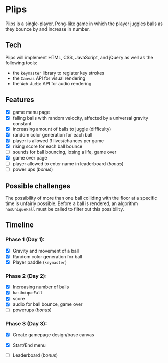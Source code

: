# Plips

Plips is a single-player, Pong-like game in which the player juggles balls as they bounce by and increase in number.

## Tech
Plips will implement HTML, CSS, JavaScript, and jQuery as well as the following tools:

  * the `keymaster` library to register key strokes
  * the `Canvas` API for visual rendering
  * the `Web Audio` API for audio rendering

## Features
- [X] game menu page
- [X] falling balls with random velocity, affected by a universal gravity constant
- [X] increasing amount of balls to juggle (difficulty)
- [X] random color generation for each ball
- [X] player is allowed 3 lives/chances per game
- [X] rising score for each ball bounce
- [ ] sounds for ball bouncing, losing a life, game over
- [X] game over page
- [ ] player allowed to enter name in leaderboard (*bonus*)
- [ ] power ups (*bonus*)

## Possible challenges
The possibility of more than one ball colliding with the floor at a specific time is unfairly possible. Before a ball is rendered, an algorithm `hasUniqueFall` must be called to filter out this possibility.

## Timeline

### Phase 1 (Day 1):
- [X] Gravity and movement of a ball
- [X] Random color generation for ball
- [X] Player paddle (`keymaster`)

### Phase 2 (Day 2):
- [X] Increasing number of balls
- [X] `hasUniqueFall`
- [X] score
- [X] audio for ball bounce, game over
- [ ] powerups (*bonus*)

### Phase 3 (Day 3):
- [X] Create gamepage design/base canvas
- [X] Start/End menu
- [ ] Leaderboard (*bonus*)















<!-- -->
